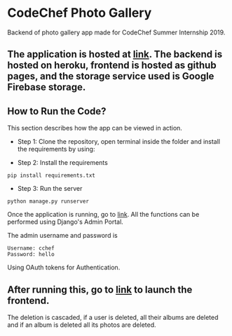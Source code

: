 # CodeChef Photo Gallery
Backend of photo gallery app made for CodeChef Summer Internship 2019.
## The application is hosted at [link](https://gkashish.github.io/photo-gallery-app-frontend/). The backend is hosted on heroku, frontend is hosted as github pages, and the storage service used is Google Firebase storage.

## How to Run the Code?
This section describes how the app can be viewed in action.

* Step 1: Clone the repository, open terminal inside the folder and install the requirements by using:

* Step 2: Install the requirements
```
pip install requirements.txt
```
* Step 3: Run the server
```
python manage.py runserver
```
Once the application is running, go to [link](http://127.0.0.1:8000/admin/).
All the functions can be performed using Django's Admin Portal.

The admin username and password is  
```
Username: cchef
Password: hello
```
Using OAuth tokens for Authentication.

## After running this, go to [link](https://github.com/gkashish/photo-gallery-app-frontend) to launch the frontend.

The deletion is cascaded, if a user is deleted, all their albums are deleted and if an album is deleted all its photos are deleted.
